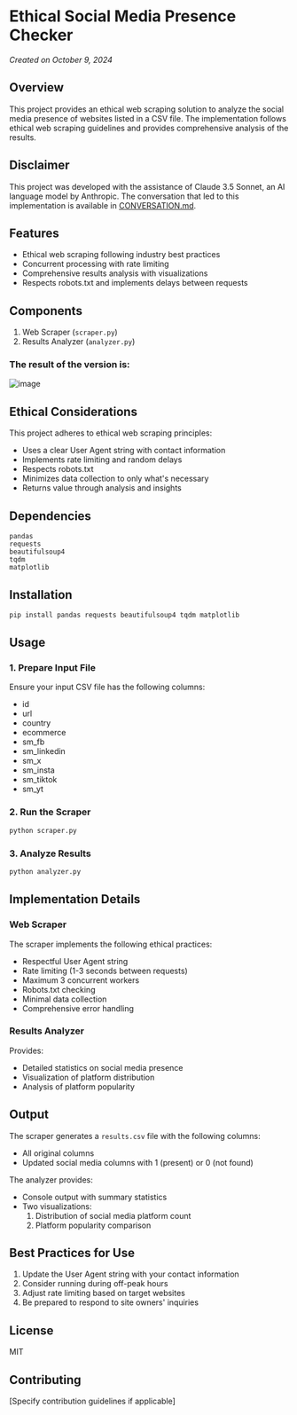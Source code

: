 # Ethical Social Media Presence Checker
*Created on October 9, 2024*

## Overview
This project provides an ethical web scraping solution to analyze the social media presence of websites listed in a CSV file. The implementation follows ethical web scraping guidelines and provides comprehensive analysis of the results.

## Disclaimer
This project was developed with the assistance of Claude 3.5 Sonnet, an AI language model by Anthropic. The conversation that led to this implementation is available in [CONVERSATION.md](CONVERSATION.md).

## Features
- Ethical web scraping following industry best practices
- Concurrent processing with rate limiting
- Comprehensive results analysis with visualizations
- Respects robots.txt and implements delays between requests

## Components
1. Web Scraper (`scraper.py`)
2. Results Analyzer (`analyzer.py`)

### The result of the version is:
![image](https://github.com/user-attachments/assets/8048d88a-cce2-4339-b9bc-1393293235df)


## Ethical Considerations
This project adheres to ethical web scraping principles:
- Uses a clear User Agent string with contact information
- Implements rate limiting and random delays
- Respects robots.txt
- Minimizes data collection to only what's necessary
- Returns value through analysis and insights

## Dependencies
```
pandas
requests
beautifulsoup4
tqdm
matplotlib
```

## Installation
```bash
pip install pandas requests beautifulsoup4 tqdm matplotlib
```

## Usage

### 1. Prepare Input File
Ensure your input CSV file has the following columns:
- id
- url
- country
- ecommerce
- sm_fb
- sm_linkedin
- sm_x
- sm_insta
- sm_tiktok
- sm_yt

### 2. Run the Scraper
```bash
python scraper.py
```

### 3. Analyze Results
```bash
python analyzer.py
```

## Implementation Details

### Web Scraper
The scraper implements the following ethical practices:
- Respectful User Agent string
- Rate limiting (1-3 seconds between requests)
- Maximum 3 concurrent workers
- Robots.txt checking
- Minimal data collection
- Comprehensive error handling

### Results Analyzer
Provides:
- Detailed statistics on social media presence
- Visualization of platform distribution
- Analysis of platform popularity

## Output
The scraper generates a `results.csv` file with the following columns:
- All original columns
- Updated social media columns with 1 (present) or 0 (not found)

The analyzer provides:
- Console output with summary statistics
- Two visualizations:
  1. Distribution of social media platform count
  2. Platform popularity comparison

## Best Practices for Use
1. Update the User Agent string with your contact information
2. Consider running during off-peak hours
3. Adjust rate limiting based on target websites
4. Be prepared to respond to site owners' inquiries

## License
MIT

## Contributing
[Specify contribution guidelines if applicable]

